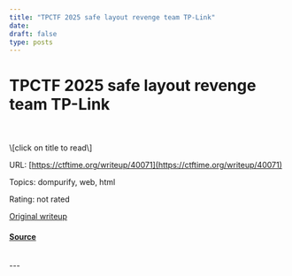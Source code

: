 ```yaml
---
title: "TPCTF 2025 safe layout revenge team TP-Link"
date: 
draft: false
type: posts
---
```

# TPCTF 2025 safe layout revenge team TP-Link

<br/>

<br/>
\[click on title to read\]

URL: [https://ctftime.org/writeup/40071](https://ctftime.org/writeup/40071)

Topics: dompurify, web, html 

Rating: not rated

[Original writeup](https://ouuan.moe/post/2025/03/tpctf-2025#safe-layout-revenge-29-solves)

#### [Source](https://ctftime.org/writeup/40071)

<br/>
---
